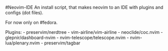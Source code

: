 #Neovim-IDE
An install script, that makes neovim to an IDE with plugins and configs (dot
files).

For now only on #fedora.

Plugins:
     - preservim/nerdtree
     - vim-airline/vim-airline
     - neoclide/coc.nvim
     - glepnir/dashboard-nvim
     - nvim-telescope/telescope.nvim
     - nvim-lua/plenary.nvim
     - preservim/tagbar
